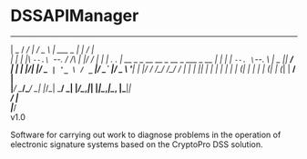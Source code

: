 # DSSAPIManager
______  _____ _____    ___  ______ _____  ___  ___                                  
|  _  \/  ___/  ___|  / _ \ | ___ \_   _| |  \/  |                                  
| | | |\ `--.\ `--.  / /_\ \| |_/ / | |   | .  . | __ _ _ __   __ _  __ _  ___ _ __ 
| | | | `--. \`--. \ |  _  ||  __/  | |   | |\/| |/ _` | '_ \ / _` |/ _` |/ _ \ '__|
| |/ / /\__/ /\__/ / | | | || |    _| |_  | |  | | (_| | | | | (_| | (_| |  __/ |   
|___/  \____/\____/  \_| |_/\_|    \___/  \_|  |_/\__,_|_| |_|\__,_|\__, |\___|_|   
                                                                     __/ |          
                                                                    |___/           
                                                                            v1.0
    
Software for carrying out work to diagnose problems in the operation of electronic signature systems based on the CryptoPro DSS solution.
